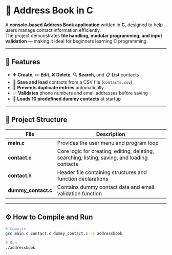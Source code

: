 # 📖 Address Book in C

A **console-based Address Book application** written in **C**, designed to help users manage contact information efficiently.  
The project demonstrates **file handling, modular programming, and input validation** — making it ideal for beginners learning C programming.

---

## 🧩 Features

- ➕ **Create**, ✏️ **Edit**, ❌ **Delete**, 🔍 **Search**, and 📋 **List** contacts  
- 💾 **Save and load** contacts from a CSV file (`contacts.csv`)  
- 🔁 **Prevents duplicate entries** automatically  
- ✅ **Validates** phone numbers and email addresses before saving  
- 👥 **Loads 10 predefined dummy contacts** at startup  

---

## 📁 Project Structure

| File | Description |
|------|--------------|
| **main.c** | Provides the user menu and program loop |
| **contact.c** | Core logic for creating, editing, deleting, searching, listing, saving, and loading contacts |
| **contact.h** | Header file containing structures and function declarations |
| **dummy_contact.c** | Contains dummy contact data and email validation function |

---

## ⚙️ How to Compile and Run

```bash
# Compile
gcc main.c contact.c dummy_contact.c -o addressbook

# Run
./addressbook
